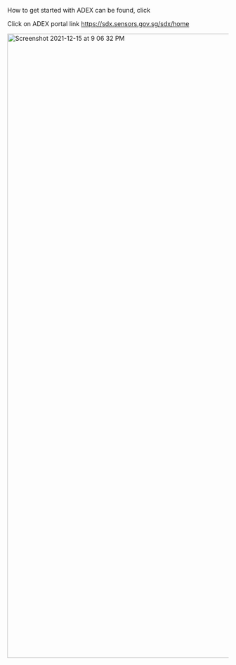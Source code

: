 How to get started with ADEX can be found, click 

Click on ADEX portal link https://sdx.sensors.gov.sg/sdx/home

<img width="1418" alt="Screenshot 2021-12-15 at 9 06 32 PM" src="https://user-images.githubusercontent.com/83268601/146191829-4842099f-ff50-4517-b4ab-c9819b2675bc.png">


